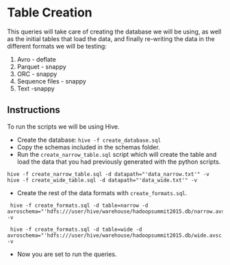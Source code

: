 # Table Creation

This queries will take care of creating the database we will be using, as well as the initial tables that load the data, and finally re-writing the data in the different formats we will be testing:

1. Avro - deflate
2. Parquet - snappy
3. ORC - snappy
4. Sequence files - snappy
5. Text -snappy

## Instructions

To run the scripts we will be using Hive.

* Create the database: `hive -f create_database.sql`
* Copy the schemas included in the schemas folder.
* Run the `create_narrow_table.sql` script which will create the table and load the data that you had previously generated with the python scripts.

```
hive -f create_narrow_table.sql -d datapath="'data_narrow.txt'" -v
hive -f create_wide_table.sql -d datapath="'data_wide.txt'" -v
```

* Create the rest of the data formats with `create_formats.sql`.

```
 hive -f create_formats.sql -d table=narrow -d avroschema="'hdfs:///user/hive/warehouse/hadoopsummit2015.db/narrow.avsc'" -v
 
 hive -f create_formats.sql -d table=wide -d avroschema="'hdfs:///user/hive/warehouse/hadoopsummit2015.db/wide.avsc'" -v 
```

* Now you are set to run the queries.
